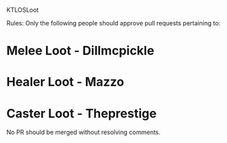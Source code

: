 KTLOSLoot

Rules: Only the following people should approve pull requests pertaining to:

# Melee Loot - Dillmcpickle
# Healer Loot - Mazzo
# Caster Loot - Theprestige

No PR should be merged without resolving comments.
